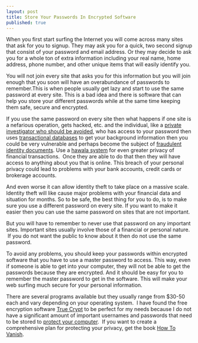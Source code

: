 ```yaml
---
layout: post
title: Store Your Passwords In Encrypted Software
published: true
---
```

<p>When you first start surfing the Internet you will come across many sites that ask for you to signup. They may ask you for a quick, two second signup that consist of your password and email address. Or they may decide to ask you for a whole ton of extra information including your real name, home address, phone number, and other unique items that will easily identify you.</p>
<p>You will not join every site that asks you for this information but you will join enough that you soon will have an overabundance of passwords to remember.This is when people usually get lazy and start to use the same password at every site. This is a bad idea and there is software that can help you store your different passwords while at the same time keeping them safe, secure and encrypted.</p>
<p>If you use the same password on every site then what happens if one site is a nefarious operation, gets hacked, etc. and the individual, like a <a title="avoid private investigator" href="http://www.howtovanish.com/2009/08/avoid-private-investigators/" target="_blank">private investigator who should be avoided</a>, who has access to your password then uses <a title="transactional databases" href="http://www.howtovanish.com/2009/11/transactional-databases-what-me-worry/" target="_blank">transactional databases</a> to get your background information then you could be very vulnerable and perhaps become the subject of <a title="fraudulent identification documents" href="http://www.howtovanish.com/2009/06/fraudulent-identification-documents/" target="_blank">fraudulent identity documents</a>. Use a <a title="hawala system" href="http://www.howtovanish.com/2009/09/modern-hawala/" target="_blank">hawala system</a> for even greater privacy of financial transactions.  Once they are able to do that then they will have access to anything about you that is online. This breach of your personal privacy could lead to problems with your bank accounts, credit cards or brokerage accounts.</p>
<p>And even worse it can allow identity theft to take place on a massive scale. Identity theft will like cause major problems with your financial data and situation for months. So to be safe, the best thing for you to do, is to make sure you use a different password on every site. If you want to make it easier then you can use the same password on sites that are not important.</p>
<p>But you will have to remember to never use that password on any important sites. Important sites usually involve those of a financial or personal nature.  If you do not want the public to know about it then do not use the same password.</p>
<p>To avoid any problems, you should keep your passwords within encrypted software that you have to use a master password to access. This way, even if someone is able to get into your computer, they will not be able to get the passwords because they are encrypted. And it should be easy for you to remember the master password to get in the software. This will make your web surfing much secure for your personal information.</p>
<p>There are several programs available but they usually range from $30-50 each and vary depending on your operating system.  I have found the free encryption software <a title="true crypt" href="http://www.truecrypt.org" target="_blank">True Crypt</a> to be perfect for my needs because I do not have a significant amount of important usernames and passwords that need to be stored to <a title="protect your computer" href="http://www.howtovanish.com/2010/01/how-to-protect-your-computer/" target="_blank">protect your computer</a>.  If you want to create a comprehensive plan for protecting your privacy, get the book <a href="http://www.howtovanish.com/HTVBook">How To Vanish</a>.</p>
